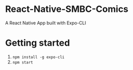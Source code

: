 # React-Native-SMBC-Comics

A React Native App built with Expo-CLI

# Getting started
1. `npm install -g expo-cli`
2. `npm start`

